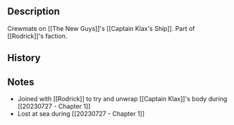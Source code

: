 ## Description
Crewmate on [[The New Guys]]'s [[Captain Klax's Ship]]. Part of [[Rodrick]]'s faction.

## History


## Notes
* Joined with [[Rodrick]] to try and unwrap [[Captain Klax]]'s body during [[20230727 - Chapter 1]]
* Lost at sea during [[20230727 - Chapter 1]]